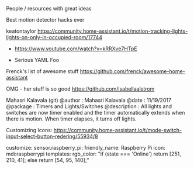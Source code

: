 
People / resources with great ideas

Best motion detector hacks ever

keatontaylor
https://community.home-assistant.io/t/motion-tracking-lights-lights-on-only-in-occupied-room/17744

* https://www.youtube.com/watch?v=kRRXve7HTpE 

* Serious YAML Foo



Frenck's list of awesome stuff 
https://github.com/frenck/awesome-home-assistant

OMG - her stuff is so good
https://github.com/isabellaalstrom


Mahasri Kalavala (git)
   @author         :   Mahasri Kalavala
   @date           :   11/19/2017
   @package        :   Timers and Lights/Switches
   @description    :   All lights and switches are now timer enabled
                       and the timer automatically extends when there is 
                       motion. When timer elapses, it turns off lights.

Customizing Icons:
https://community.home-assistant.io/t/mode-switch-input-select-button-redering/55934/8


customize:
  sensor.raspberry_pi:
    friendly_name: Raspberry Pi
    icon: mdi:raspberrypi
    templates:
      rgb_color: "if (state === 'Online') return [251, 210, 41]; else return [54, 95, 140];"